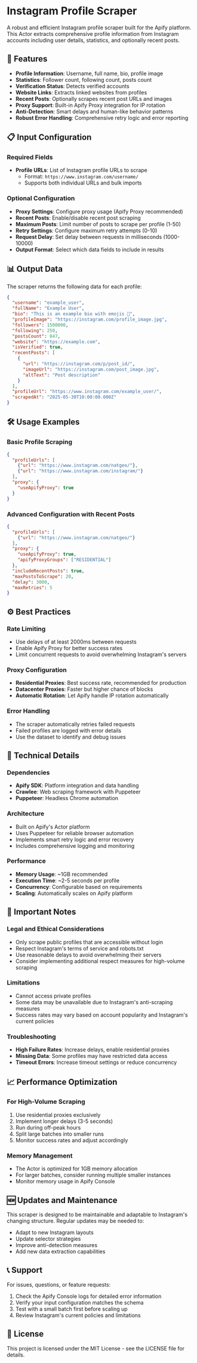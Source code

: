 # Instagram Profile Scraper

A robust and efficient Instagram profile scraper built for the Apify platform. This Actor extracts comprehensive profile information from Instagram accounts including user details, statistics, and optionally recent posts.

## 🚀 Features

- **Profile Information**: Username, full name, bio, profile image
- **Statistics**: Follower count, following count, posts count
- **Verification Status**: Detects verified accounts
- **Website Links**: Extracts linked websites from profiles
- **Recent Posts**: Optionally scrapes recent post URLs and images
- **Proxy Support**: Built-in Apify Proxy integration for IP rotation
- **Anti-Detection**: Smart delays and human-like behavior patterns
- **Robust Error Handling**: Comprehensive retry logic and error reporting

## 📋 Input Configuration

### Required Fields

- **Profile URLs**: List of Instagram profile URLs to scrape
  - Format: `https://www.instagram.com/username/`
  - Supports both individual URLs and bulk imports

### Optional Configuration

- **Proxy Settings**: Configure proxy usage (Apify Proxy recommended)
- **Recent Posts**: Enable/disable recent post scraping
- **Maximum Posts**: Limit number of posts to scrape per profile (1-50)
- **Retry Settings**: Configure maximum retry attempts (0-10)
- **Request Delay**: Set delay between requests in milliseconds (1000-10000)
- **Output Format**: Select which data fields to include in results

## 📊 Output Data

The scraper returns the following data for each profile:

```json
{
  "username": "example_user",
  "fullName": "Example User",
  "bio": "This is an example bio with emojis 🎉",
  "profileImage": "https://instagram.com/profile_image.jpg",
  "followers": 1500000,
  "following": 250,
  "postsCount": 847,
  "website": "https://example.com",
  "isVerified": true,
  "recentPosts": [
    {
      "url": "https://instagram.com/p/post_id/",
      "imageUrl": "https://instagram.com/post_image.jpg",
      "altText": "Post description"
    }
  ],
  "profileUrl": "https://www.instagram.com/example_user/",
  "scrapedAt": "2025-05-30T10:00:00.000Z"
}
```

## 🛠️ Usage Examples

### Basic Profile Scraping

```json
{
  "profileUrls": [
    {"url": "https://www.instagram.com/natgeo/"},
    {"url": "https://www.instagram.com/instagram/"}
  ],
  "proxy": {
    "useApifyProxy": true
  }
}
```

### Advanced Configuration with Recent Posts

```json
{
  "profileUrls": [
    {"url": "https://www.instagram.com/natgeo/"}
  ],
  "proxy": {
    "useApifyProxy": true,
    "apifyProxyGroups": ["RESIDENTIAL"]
  },
  "includeRecentPosts": true,
  "maxPostsToScrape": 20,
  "delay": 3000,
  "maxRetries": 5
}
```

## ⚙️ Best Practices

### Rate Limiting
- Use delays of at least 2000ms between requests
- Enable Apify Proxy for better success rates
- Limit concurrent requests to avoid overwhelming Instagram's servers

### Proxy Configuration
- **Residential Proxies**: Best success rate, recommended for production
- **Datacenter Proxies**: Faster but higher chance of blocks
- **Automatic Rotation**: Let Apify handle IP rotation automatically

### Error Handling
- The scraper automatically retries failed requests
- Failed profiles are logged with error details
- Use the dataset to identify and debug issues

## 🔧 Technical Details

### Dependencies
- **Apify SDK**: Platform integration and data handling
- **Crawlee**: Web scraping framework with Puppeteer
- **Puppeteer**: Headless Chrome automation

### Architecture
- Built on Apify's Actor platform
- Uses Puppeteer for reliable browser automation
- Implements smart retry logic and error recovery
- Includes comprehensive logging and monitoring

### Performance
- **Memory Usage**: ~1GB recommended
- **Execution Time**: ~2-5 seconds per profile
- **Concurrency**: Configurable based on requirements
- **Scaling**: Automatically scales on Apify platform

## 🚨 Important Notes

### Legal and Ethical Considerations
- Only scrape public profiles that are accessible without login
- Respect Instagram's terms of service and robots.txt
- Use reasonable delays to avoid overwhelming their servers
- Consider implementing additional respect measures for high-volume scraping

### Limitations
- Cannot access private profiles
- Some data may be unavailable due to Instagram's anti-scraping measures
- Success rates may vary based on account popularity and Instagram's current policies

### Troubleshooting
- **High Failure Rates**: Increase delays, enable residential proxies
- **Missing Data**: Some profiles may have restricted data access
- **Timeout Errors**: Increase timeout settings or reduce concurrency

## 📈 Performance Optimization

### For High-Volume Scraping
1. Use residential proxies exclusively
2. Implement longer delays (3-5 seconds)
3. Run during off-peak hours
4. Split large batches into smaller runs
5. Monitor success rates and adjust accordingly

### Memory Management
- The Actor is optimized for 1GB memory allocation
- For larger batches, consider running multiple smaller instances
- Monitor memory usage in Apify Console

## 🆕 Updates and Maintenance

This scraper is designed to be maintainable and adaptable to Instagram's changing structure. Regular updates may be needed to:

- Adapt to new Instagram layouts
- Update selector strategies
- Improve anti-detection measures
- Add new data extraction capabilities

## 📞 Support

For issues, questions, or feature requests:
1. Check the Apify Console logs for detailed error information
2. Verify your input configuration matches the schema
3. Test with a small batch first before scaling up
4. Review Instagram's current policies and limitations

## 📜 License

This project is licensed under the MIT License - see the LICENSE file for details.